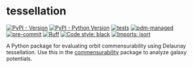# tessellation

[![PyPI - Version](https://img.shields.io/pypi/v/orbit-tessellation)](https://pypi.org/project/orbit-tessellation/)
[![PyPI - Python Version](https://img.shields.io/pypi/pyversions/orbit-tessellation)](https://pypi.org/project/orbit-tessellation/)
[![tests](https://github.com/ilikecubesnstuff/tessellation/actions/workflows/tests.yml/badge.svg)](https://github.com/ilikecubesnstuff/orbit-tessellation/actions/workflows/tests.yml)
[![pdm-managed](https://img.shields.io/badge/pdm-managed-blueviolet)](https://pdm.fming.dev)
[![pre-commit](https://img.shields.io/badge/pre--commit-enabled-brightgreen?logo=pre-commit)](https://github.com/pre-commit/pre-commit)
[![Ruff](https://img.shields.io/endpoint?url=https://raw.githubusercontent.com/astral-sh/ruff/main/assets/badge/v2.json)](https://github.com/astral-sh/ruff)
[![Code style: black](https://img.shields.io/badge/code%20style-black-000000.svg)](https://github.com/psf/black)
[![Imports: isort](https://img.shields.io/badge/%20imports-isort-%231674b1?style=flat&labelColor=ef8336)](https://pycqa.github.io/isort/)

A Python package for evaluating orbit commensurability using Delaunay tessellation. Use this in the [commensurability](https://github.com/ilikecubesnstuff/commensurability) package to analyze galaxy potentials.
